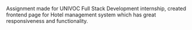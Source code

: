 Assignment made for UNIVOC Full Stack Development internship, created frontend page for Hotel management system which has great responsiveness and functionality.
